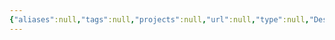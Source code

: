 ```yaml
---
{"aliases":null,"tags":null,"projects":null,"url":null,"type":null,"Description":null,"Areas":null,"publish":true,"date created":"2025-01-17T09:10","date modified":"2025-01-17T09:37","PassFrontmatter":true,"created":"2025-01-17T09:10:25.189+05:30","updated":"2025-01-17T09:37:02.852+05:30"}
---
```


